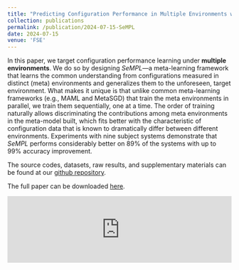 ```yaml
---
title: "Predicting Configuration Performance in Multiple Environments with Sequential Meta-Learning"
collection: publications
permalink: /publication/2024-07-15-SeMPL
date: 2024-07-15
venue: 'FSE'
---
```

In this paper, we target configuration performance learning under
**multiple environments**. We do so by designing *SeMPL*—a meta-learning framework that learns the common
understanding from configurations measured in distinct (meta) environments and generalizes them to the
unforeseen, target environment. What makes it unique is that unlike common meta-learning frameworks
(e.g., MAML and MetaSGD) that train the meta environments in parallel, we train them sequentially, one at a
time. The order of training naturally allows discriminating the contributions among meta environments in the
meta-model built, which fits better with the characteristic of configuration data that is known to dramatically
differ between different environments. Experiments with nine subject systems demonstrate that *SeMPL* performs considerably better on 89% of the systems
with up to 99% accuracy improvement.

The source codes, datasets, raw results, and supplementary materials can be found at our [github repository](https://github.com/ideas-labo/SeMPL).

The full paper can be downloaded [here](https://gjz78910.github.io/files/SeMPL.pdf).

<embed src="https://gjz78910.github.io/files/SeMPL.pdf" type="application/pdf" width="100%" />
